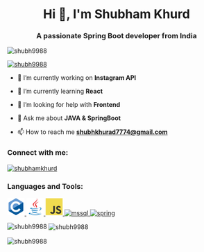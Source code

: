 <h1 align="center">Hi 👋, I'm Shubham Khurd</h1>
<h3 align="center">A passionate Spring Boot developer from India</h3>

<p align="left"> <img src="https://komarev.com/ghpvc/?username=shubh9988&label=Profile%20views&color=0e75b6&style=flat" alt="shubh9988" /> </p>

<p align="left"> <a href="https://github.com/ryo-ma/github-profile-trophy"><img src="https://github-profile-trophy.vercel.app/?username=shubh9988" alt="shubh9988" /></a> </p>

- 🔭 I’m currently working on **Instagram API**

- 🌱 I’m currently learning **React**

- 🤝 I’m looking for help with **Frontend**

- 💬 Ask me about **JAVA & SpringBoot**

- 📫 How to reach me **shubhkhurad7774@gmail.com**

<h3 align="left">Connect with me:</h3>
<p align="left">
<a href="https://linkedin.com/in/shubhamkhurd" target="blank"><img align="center" src="https://raw.githubusercontent.com/rahuldkjain/github-profile-readme-generator/master/src/images/icons/Social/linked-in-alt.svg" alt="shubhamkhurd" height="30" width="40" /></a>
</p>

<h3 align="left">Languages and Tools:</h3>
<p align="left"> <a href="https://www.cprogramming.com/" target="_blank" rel="noreferrer"> <img src="https://raw.githubusercontent.com/devicons/devicon/master/icons/c/c-original.svg" alt="c" width="40" height="40"/> </a> <a href="https://www.java.com" target="_blank" rel="noreferrer"> <img src="https://raw.githubusercontent.com/devicons/devicon/master/icons/java/java-original.svg" alt="java" width="40" height="40"/> </a> <a href="https://developer.mozilla.org/en-US/docs/Web/JavaScript" target="_blank" rel="noreferrer"> <img src="https://raw.githubusercontent.com/devicons/devicon/master/icons/javascript/javascript-original.svg" alt="javascript" width="40" height="40"/> </a> <a href="https://www.microsoft.com/en-us/sql-server" target="_blank" rel="noreferrer"> <img src="https://www.svgrepo.com/show/303229/microsoft-sql-server-logo.svg" alt="mssql" width="40" height="40"/> </a> <a href="https://spring.io/" target="_blank" rel="noreferrer"> <img src="https://www.vectorlogo.zone/logos/springio/springio-icon.svg" alt="spring" width="40" height="40"/> </a> </p>

<p><img align="left" src="https://github-readme-stats.vercel.app/api/top-langs?username=shubh9988&show_icons=true&locale=en&layout=compact" alt="shubh9988" /></p>

<p>&nbsp;<img align="center" src="https://github-readme-stats.vercel.app/api?username=shubh9988&show_icons=true&locale=en" alt="shubh9988" /></p>

<p><img align="center" src="https://github-readme-streak-stats.herokuapp.com/?user=shubh9988&" alt="shubh9988" /></p>
